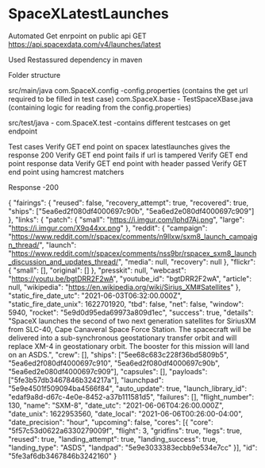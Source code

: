 # SpaceXLatestLaunches

Automated Get enrpoint on public api GET https://api.spacexdata.com/v4/launches/latest

Used Restassured dependency in maven

Folder structure

src/main/java 
com.SpaceX.config -config.properties (contains the get url required to be filled in test case) 
com.SpaceX.base - TestSpaceXBase.java (containing logic for reading from the config.properties)

src/test/java - com.SpaceX.test -contains different testcases on get endpoint

Test cases
Verify GET end point on  spacex latestlaunches gives the response 200
Verify GET end point fails if url is tampered
Verify GET end point response data 
Verify GET end point with header passed
Verify GET end point using hamcrest matchers



Response -200

{
	"fairings": {
		"reused": false,
		"recovery_attempt": true,
		"recovered": true,
		"ships": ["5ea6ed2f080df4000697c90b", "5ea6ed2e080df4000697c909"]
	},
	"links": {
		"patch": {
			"small": "https://i.imgur.com/Iphd7Aj.png",
			"large": "https://i.imgur.com/X9q44xx.png"
		},
		"reddit": {
			"campaign": "https://www.reddit.com/r/spacex/comments/n9llxw/sxm8_launch_campaign_thread/",
			"launch": "https://www.reddit.com/r/spacex/comments/nss9br/rspacex_sxm8_launch_discussion_and_updates_thread/",
			"media": null,
			"recovery": null
		},
		"flickr": {
			"small": [],
			"original": []
		},
		"presskit": null,
		"webcast": "https://youtu.be/bgtDRR2F2wA",
		"youtube_id": "bgtDRR2F2wA",
		"article": null,
		"wikipedia": "https://en.wikipedia.org/wiki/Sirius_XM#Satellites"
	},
	"static_fire_date_utc": "2021-06-03T06:32:00.000Z",
	"static_fire_date_unix": 1622701920,
	"tbd": false,
	"net": false,
	"window": 5940,
	"rocket": "5e9d0d95eda69973a809d1ec",
	"success": true,
	"details": "SpaceX launches the second of two next generation satellites for SiriusXM from SLC-40, Cape Canaveral Space Force Station. The spacecraft will be delivered into a sub-synchronous geostationary transfer orbit and will replace XM-4 in geostationary orbit. The booster for this mission will land on an ASDS.",
	"crew": [],
	"ships": ["5ee68c683c228f36bd5809b5", "5ea6ed2f080df4000697c910", "5ea6ed2f080df4000697c90b", "5ea6ed2e080df4000697c909"],
	"capsules": [],
	"payloads": ["5fe3b57db3467846b324217a"],
	"launchpad": "5e9e4501f509094ba4566f84",
	"auto_update": true,
	"launch_library_id": "edaf9a8d-d67c-4e0e-8452-a37b111581d5",
	"failures": [],
	"flight_number": 130,
	"name": "SXM-8",
	"date_utc": "2021-06-06T04:26:00.000Z",
	"date_unix": 1622953560,
	"date_local": "2021-06-06T00:26:00-04:00",
	"date_precision": "hour",
	"upcoming": false,
	"cores": [{
		"core": "5f57c53d0622a6330279009f",
		"flight": 3,
		"gridfins": true,
		"legs": true,
		"reused": true,
		"landing_attempt": true,
		"landing_success": true,
		"landing_type": "ASDS",
		"landpad": "5e9e3033383ecbb9e534e7cc"
	}],
	"id": "5fe3af6db3467846b3242160"
}

